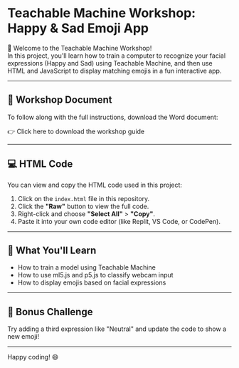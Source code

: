 # Teachable Machine Workshop: Happy & Sad Emoji App

👋 Welcome to the Teachable Machine Workshop!  
In this project, you'll learn how to train a computer to recognize your facial expressions (Happy and Sad) using Teachable Machine, and then use HTML and JavaScript to display matching emojis in a fun interactive app.

---

## 📄 Workshop Document

To follow along with the full instructions, download the Word document:

👉 Click here to download the workshop guide

---

## 💻 HTML Code

You can view and copy the HTML code used in this project:

1. Click on the `index.html` file in this repository.
2. Click the **"Raw"** button to view the full code.
3. Right-click and choose **"Select All"** > **"Copy"**.
4. Paste it into your own code editor (like Replit, VS Code, or CodePen).

---

## 🚀 What You'll Learn

- How to train a model using Teachable Machine
- How to use ml5.js and p5.js to classify webcam input
- How to display emojis based on facial expressions
---

## 🧠 Bonus Challenge

Try adding a third expression like "Neutral" and update the code to show a new emoji!

---

Happy coding! 😄

